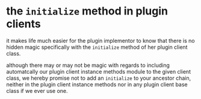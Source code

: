 # the `initialize` method in plugin clients

it makes life much easier for the plugin implementor to know that there
is no hidden magic specifically with the `initialize` method of her
plugin client class.

although there may or may not be magic with regards to including
automatcally our plugin client instance methods module to the given
client class, we hereby promise not to add an `initialize` to your
ancestor chain, neither in the plugin client instance methods nor
in any plugin client base class if we ever use one.
